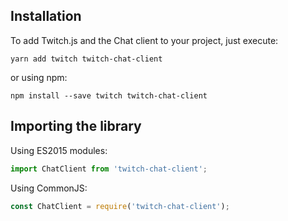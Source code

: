 ## Installation

To add Twitch.js and the Chat client to your project, just execute:

	yarn add twitch twitch-chat-client

or using npm:

	npm install --save twitch twitch-chat-client

## Importing the library

Using ES2015 modules:

```typescript
import ChatClient from 'twitch-chat-client';
```

Using CommonJS:

```typescript
const ChatClient = require('twitch-chat-client');
```
